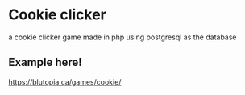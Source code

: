 # Cookie clicker
 a cookie clicker game made in php using postgresql as the database
 
 
## Example here!
https://blutopia.ca/games/cookie/
